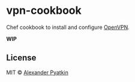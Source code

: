 # vpn-cookbook
Chef cookbook to install and configure [OpenVPN](https://openvpn.net/).

**WIP**

## License
MIT © [Alexander Pyatkin](https://github.com/aspyatkin)
